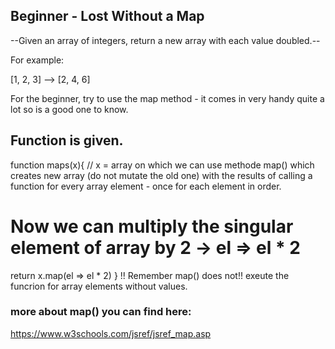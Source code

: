 ## Beginner - Lost Without a Map

--Given an array of integers, return a new array with each value doubled.--

For example:

[1, 2, 3] --> [2, 4, 6]

For the beginner, try to use the map method - it comes in very handy quite a lot so is a good one to know.

## Function is given.
function maps(x){
  //  x = array on which we can use methode map() which creates new array (do not mutate the old one) with the results of calling a function for every array element - once for each element in order.
  #  Now we can multiply the singular element of array by 2 -> el => el * 2
  return x.map(el => el * 2)
}
!! Remember map() does not!! exeute the funcrion for array elements without values.

### more about map() you can find here:
https://www.w3schools.com/jsref/jsref_map.asp